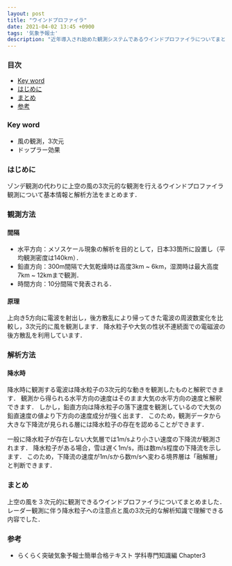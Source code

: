 ```yaml
---
layout: post
title: "ウインドプロファイラ"
date: 2021-04-02 13:45 +0900
tags: '気象予報士'
description: "近年導入され始めた観測システムであるウインドプロファイラについてまとめます．"
---
```


### 目次
- [Key word](#key-word)
- [はじめに](#はじめに)
- [まとめ](#まとめ)
- [参考](#参考)

### Key word
- 風の観測，3次元
- ドップラー効果

### はじめに
ゾンデ観測の代わりに上空の風の3次元的な観測を行えるウインドプロファイラ観測について基本情報と解析方法をまとめます．

### 観測方法
#### 間隔
- 水平方向：メソスケール現象の解析を目的として，日本33箇所に設置し（平均観測密度は140km）．
- 鉛直方向：300m間隔で大気乾燥時は高度3km ~ 6km，湿潤時は最大高度7km ~ 12kmまで観測．
- 時間方向：10分間隔で発表される．

#### 原理
上向き5方向に電波を射出し，後方散乱により帰ってきた電波の周波数変化を比較し，3次元的に風を観測します．
降水粒子や大気の性状不連続面での電磁波の後方散乱を利用しています．

### 解析方法
<!-- TODO: -->
<!-- #### 寒冷前線の通過 -->

#### 降水時
降水時に観測する電波は降水粒子の3次元的な動きを観測したものと解釈できます．
観測から得られる水平方向の速度はそのまま大気の水平方向の速度と解釈できます．
しかし，鉛直方向は降水粒子の落下速度を観測しているので大気の鉛直速度の値より下方向の速度成分が強く出ます．
このため，観測データから大きな下降流が見られる層には降水粒子の存在を認めることができます．

一般に降水粒子が存在しない大気層では1m/sより小さい速度の下降流が観測されます．
降水粒子がある場合，雪は遅く1m/s，雨は数m/s程度の下降流を示します．
このため，下降流の速度が1m/sから数m/sへ変わる境界層は「融解層」と判断できます．

### まとめ
上空の風を３次元的に観測できるウインドプロファイラについてまとめました．
レーダー観測に伴う降水粒子への注意点と風の3次元的な解析知識で理解できる内容でした．

### 参考
- らくらく突破気象予報士簡単合格テキスト 学科専門知識編 Chapter3
